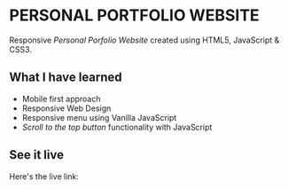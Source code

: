 # PERSONAL PORTFOLIO WEBSITE

Responsive *Personal Porfolio Website* created using HTML5, JavaScript & CSS3.


## What I have learned
- Mobile first approach
- Responsive Web Design
- Responsive menu using Vanilla JavaScript
- *Scroll to the top button* functionality with JavaScript


## See it live
Here's the live link: 
